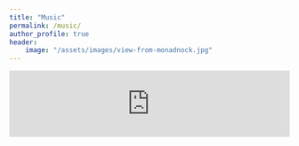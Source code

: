 ```yaml
---
title: "Music"
permalink: /music/
author_profile: true
header:
    image: "/assets/images/view-from-monadnock.jpg"
---
```

<iframe style="border: 0; width: 100%; height: 120px;" src="https://bandcamp.com/EmbeddedPlayer/track=3788267235/size=large/bgcol=ffffff/linkcol=0687f5/tracklist=false/artwork=small/transparent=true/" seamless><a href="http://garenhart.bandcamp.com/track/hopopono-sonic-pi-version">Hopopono - Sonic Pi version by Garen Hart</a></iframe>